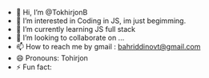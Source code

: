- 👋 Hi, I’m @TokhirjonB
- 👀 I’m interested in Coding in JS, im just begimming.
- 🌱 I’m currently learning JS full stack
- 💞️ I’m looking to collaborate on ...
- 📫 How to reach me by gmail : bahriddinovt@gmail.com
- 😄 Pronouns: Tohirjon
- ⚡ Fun fact: 

<!---
TokhirjonB/TokhirjonB is a ✨ special ✨ repository because its `README.md` (this file) appears on your GitHub profile.
You can click the Preview link to take a look at your changes.
--->
